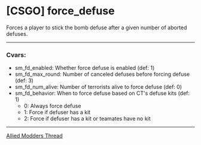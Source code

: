 # [CSGO] force_defuse
Forces a player to stick the bomb defuse after a given number of aborted defuses.

---
### Cvars:  
* sm_fd_enabled: Whether force defuse is enabled (def: 1)
* sm_fd_max_round: Number of canceled defuses before forcing defuse (def: 3)
* sm_fd_num_alive: Number of terrorists alive to force defuse (def: 0)
* sm_fd_behavior: When to force defuse based on CT's defuse kits (def: 1)
    * 0: Always force defuse
    * 1: Force if defuser has a kit
    * 2: Force if defuser has a kit or teamates have no kit
 

---
[Allied Modders Thread](https://forums.alliedmods.net/showthread.php?t=286092 "Allied Modders Thread")